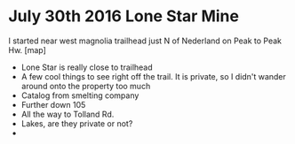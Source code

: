 # July 30th 2016 Lone Star Mine

I started near west magnolia trailhead just N of Nederland on Peak to Peak Hw.
[map]
* Lone Star is really close to trailhead
* A few cool things to see right off the trail.  It is private, so I didn't wander around onto the property
too much
* Catalog from smelting company
* Further down 105
* All the way to Tolland Rd.
* Lakes, are they private or not?
* 
